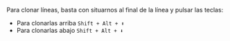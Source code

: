 
Para clonar líneas, basta con situarnos al final de la línea y pulsar las teclas:
- Para clonarlas arriba ``Shift + Alt + ⬆``
- Para clonarlas abajo ``Shift + Alt + ⬇``

